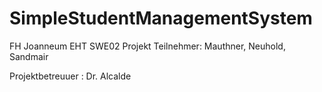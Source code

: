 # SimpleStudentManagementSystem
FH Joanneum EHT SWE02 Projekt
Teilnehmer: Mauthner, Neuhold, Sandmair

Projektbetreuuer : Dr. Alcalde
